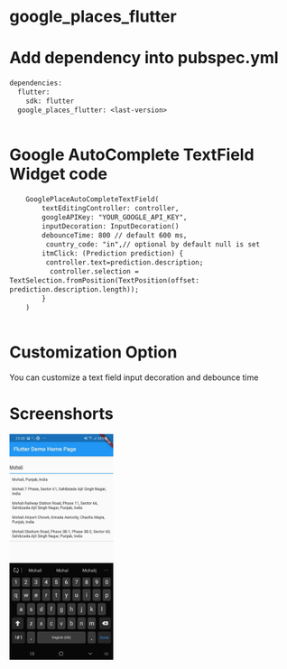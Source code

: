# google_places_flutter

# Add dependency into pubspec.yml

```
dependencies:
  flutter:
    sdk: flutter
  google_places_flutter: <last-version>
  
```  

# Google AutoComplete TextField Widget code


```
    GooglePlaceAutoCompleteTextField(
        textEditingController: controller,
        googleAPIKey: "YOUR_GOOGLE_API_KEY",
        inputDecoration: InputDecoration()
        debounceTime: 800 // default 600 ms,
         country_code: "in",// optional by default null is set
        itmClick: (Prediction prediction) {
         controller.text=prediction.description;
          controller.selection = TextSelection.fromPosition(TextPosition(offset: prediction.description.length));
        }
    )
    
```
# Customization Option
 You can customize a text field input decoration and debounce time 

# Screenshorts
<img src="sample.jpg" height="400">

